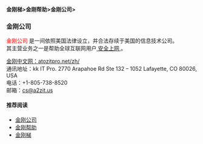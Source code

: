 #### 金刚梯>金刚帮助>金刚公司>
### 金刚公司

<font color="Red"> 金刚公司 </font>是一间依照美国法律设立，并合法存续于美国的信息技术公司。<br>
其主营业务之一是帮助全球互联网用户[ 安全上网 ](https://a2zitpro.github.io/web/valueofkkproducts&services)。<br>

[金刚中文网：atozitpro.net/zh/](https://www.atozitpro.net/zh/)<br>
通讯地址：kk IT Pro.
2770 Arapahoe Rd Ste 132 – 1052
Lafayette, CO 80026, USA <br>
电话：+1-805-738-8520 <br>
邮箱：cs@a2zit.us <br>

#### 推荐阅读

- [金刚公司](https://a2zitpro.github.io/web/list_a2zitpro)
- [金刚帮助](https://a2zitpro.github.io/web/list_helpkkvpn)
- [金刚梯](https://a2zitpro.github.io/web/dlb)
